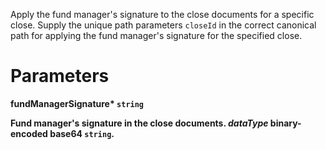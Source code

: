 Apply the fund manager's signature to the close documents for a specific close. Supply the unique path parameters `closeId` in the correct canonical path for applying the fund manager's signature for the specified close.


# Parameters


<strong>fundManagerSignature*<strong> `string`

Fund manager's signature in the close documents. _dataType_ binary-encoded base64 `string`.
